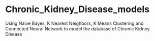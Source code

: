 # Chronic_Kidney_Disease_models
Using Naive Bayes, K Nearest Neighbors, K Means Clustering and Connected Neural Network to model the database of Chronic Kidney Disease
